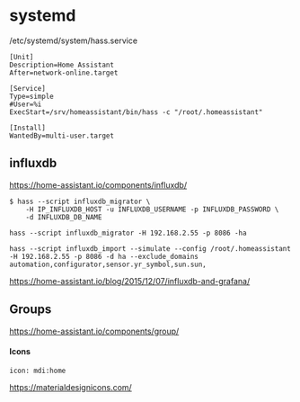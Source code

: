 #

# systemd

/etc/systemd/system/hass.service

```
[Unit]
Description=Home Assistant
After=network-online.target

[Service]
Type=simple
#User=%i
ExecStart=/srv/homeassistant/bin/hass -c "/root/.homeassistant"

[Install]
WantedBy=multi-user.target
```

## influxdb

https://home-assistant.io/components/influxdb/

```
$ hass --script influxdb_migrator \
    -H IP_INFLUXDB_HOST -u INFLUXDB_USERNAME -p INFLUXDB_PASSWORD \
    -d INFLUXDB_DB_NAME

hass --script influxdb_migrator -H 192.168.2.55 -p 8086 -ha
```

```
hass --script influxdb_import --simulate --config /root/.homeassistant -H 192.168.2.55 -p 8086 -d ha --exclude_domains automation,configurator,sensor.yr_symbol,sun.sun,
```

https://home-assistant.io/blog/2015/12/07/influxdb-and-grafana/

## Groups

https://home-assistant.io/components/group/

#### Icons

```
icon: mdi:home
```

https://materialdesignicons.com/
